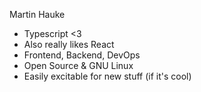 
Martin Hauke

<v-clicks>

- Typescript <3
- Also really likes React
- Frontend, Backend, DevOps
- Open Source & GNU Linux
- Easily excitable for new stuff (if it's cool)

</v-clicks>
